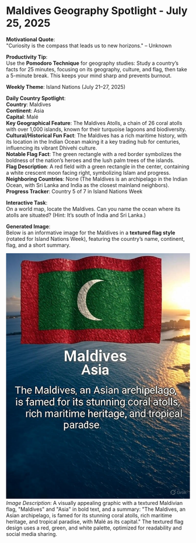 # Maldives Geography Spotlight - July 25, 2025

**Motivational Quote**:  
"Curiosity is the compass that leads us to new horizons." – Unknown

**Productivity Tip**:  
Use the **Pomodoro Technique** for geography studies: Study a country’s facts for 25 minutes, focusing on its geography, culture, and flag, then take a 5-minute break. This keeps your mind sharp and prevents burnout.

**Weekly Theme**: Island Nations (July 21–27, 2025)

**Daily Country Spotlight**:  
**Country**: Maldives  
**Continent**: Asia  
**Capital**: Malé  
**Key Geographical Feature**: The Maldives Atolls, a chain of 26 coral atolls with over 1,000 islands, known for their turquoise lagoons and biodiversity.  
**Cultural/Historical Fun Fact**: The Maldives has a rich maritime history, with its location in the Indian Ocean making it a key trading hub for centuries, influencing its vibrant Dhivehi culture.  
**Notable Flag Fact**: The green rectangle with a red border symbolizes the boldness of the nation’s heroes and the lush palm trees of the islands.  
**Flag Description**: A red field with a green rectangle in the center, containing a white crescent moon facing right, symbolizing Islam and progress.  
**Neighboring Countries**: None (The Maldives is an archipelago in the Indian Ocean, with Sri Lanka and India as the closest mainland neighbors).  
**Progress Tracker**: Country 5 of 7 in Island Nations Week

**Interactive Task**:  
On a world map, locate the Maldives. Can you name the ocean where its atolls are situated? (Hint: It’s south of India and Sri Lanka.)

**Generated Image**:  
Below is an informative image for the Maldives in a **textured flag style** (rotated for Island Nations Week), featuring the country’s name, continent, flag, and a short summary.

![Maldives Info Image](https://raw.githubusercontent.com/anirudhlohiya/AndroidBlog-Server/refs/heads/main/images/1_maldives.jpg)  
*Image Description*: A visually appealing graphic with a textured Maldivian flag, "Maldives" and "Asia" in bold text, and a summary: "The Maldives, an Asian archipelago, is famed for its stunning coral atolls, rich maritime heritage, and tropical paradise, with Malé as its capital." The textured flag design uses a red, green, and white palette, optimized for readability and social media sharing.
